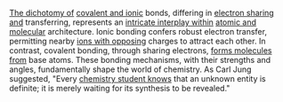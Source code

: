 
[The dichotomy of](2/1/2/3/_Positive-Negative) [covalent and ionic](1/3/1/2/2/_Covalent-Ionic) bonds, differing in [electron sharing and](1/3/1/2/3/2/1/1/2/2/2/.Electron%20Delocalization) transferring, represents an [intricate interplay within](1/2/3/3/2/_Inside-Outside) [atomic and molecular](1/3/1/2/1/.Atoms) architecture. Ionic bonding confers robust electron transfer, permitting nearby [ions with opposing](1/1/3/2/2/3/2/3/.Neutral%20element%20e) charges to attract each other. In contrast, covalent bonding, through sharing electrons, [forms molecules from](1/3/1/2/2/.Molecules) base atoms. These bonding mechanisms, with their strengths and angles, fundamentally shape the world of chemistry. As Carl Jung suggested, "Every [chemistry student knows](1/3/1/2/3/2/.Inorganic%20Chemistry) that an unknown entity is definite; it is merely waiting for its synthesis to be revealed."

